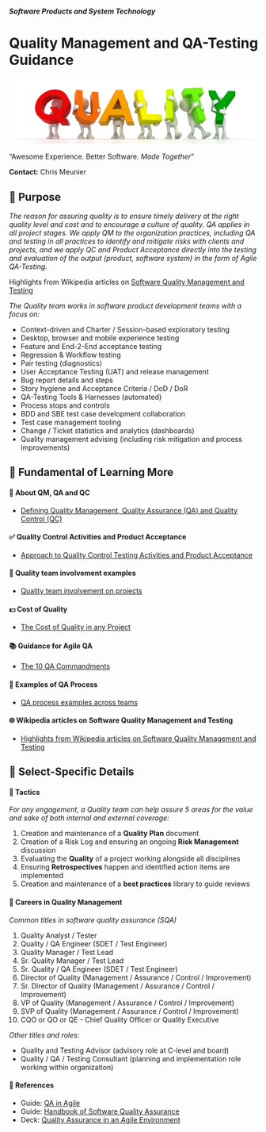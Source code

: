 #### _Software Products and System Technology_
# Quality Management and QA-Testing Guidance

![Teamwork](images/quality_team.jpg)

“Awesome Experience. Better Software. _Made Together_”

**Contact:** Chris Meunier

## :round_pushpin: Purpose

*The reason for assuring quality is to
ensure timely delivery at the right quality level
and cost and to encourage a culture of quality.
QA applies in all project stages.
We apply QM to the organization practices, including QA and testing in
all practices to identify and mitigate risks with clients and projects,
and we apply QC and Product Acceptance directly into
the testing and evaluation of the output (product, software system) in the form of Agile QA-Testing.*

Highlights from Wikipedia articles on [Software Quality Management and Testing](quality_wiki.md)

*The Quality team works in software product development teams with a focus on:*

- Context-driven and Charter / Session-based exploratory testing
- Desktop, browser and mobile experience testing
- Feature and End-2-End acceptance testing
- Regression & Workflow testing
- Pair testing (diagnostics)
- User Acceptance Testing (UAT) and release management
- Bug report details and steps
- Story hygiene and Acceptance Criteria / DoD / DoR
- QA-Testing Tools & Harnesses (automated)
- Process stops and controls
- BDD and SBE test case development collaboration
- Test case management tooling
- Change / Ticket statistics and analytics (dashboards)
- Quality management advising (including risk mitigation and process improvements)

## :key: Fundamental of Learning More

#### :open_file_folder: About QM, QA and QC
- [Defining Quality Management, Quality Assurance (QA) and Quality Control (QC)](qm_qa_qc.md)

#### :white_check_mark: Quality Control Activities and Product Acceptance
- [Approach to Quality Control Testing Activities and Product Acceptance](qc_product_acceptance.md)

#### :card_index: Quality team involvement examples
- [Quality team involvement on projects](team_examples.md)

#### :dollar: Cost of Quality
- [The Cost of Quality in any Project](cost_of_quality.md)

#### :books: Guidance for Agile QA
- [The 10 QA Commandments](10_commandments.md)

#### :notebook: Examples of QA Process
- [QA process examples across teams](qaprocess.md)

#### :globe_with_meridians: Wikipedia articles on Software Quality Management and Testing
- [Highlights from Wikipedia articles on Software Quality Management and Testing](quality_wiki.md)

## :page_with_curl: Select-Specific Details

#### :pencil: Tactics

*For any engagement, a Quality team can help assure 5 areas
for the value and sake of both internal and external coverage:*

1. Creation and maintenance of a **Quality Plan** document
2. Creation of a Risk Log and ensuring an ongoing **Risk Management** discussion
3. Evaluating the **Quality** of a project working alongside all disciplines
4. Ensuring **Retrospectives** happen and identified action items are implemented
5. Creation and maintenance of a **best practices** library to guide reviews

#### :rocket: Careers in Quality Management

_Common titles in software quality assurance (SQA)_
1. Quality Analyst / Tester
2. Quality / QA Engineer (SDET / Test Engineer)
3. Quality Manager / Test Lead
4. Sr. Quality Manager / Test Lead
5. Sr. Quality / QA Engineer (SDET / Test Engineer)
6. Director of Quality (Management / Assurance / Control / Improvement)
7. Sr. Director of Quality (Management / Assurance / Control / Improvement)
8. VP of Quality (Management / Assurance / Control / Improvement)
9. SVP of Quality (Management / Assurance / Control / Improvement)
10. CQO or QO or QE - Chief Quality Officer or Quality Executive

*Other titles and roles:*  
- Quality and Testing Advisor (advisory role at C-level and board)  
- Quality / QA / Testing Consultant (planning and implementation role working within organization)

#### :green_book: References
- Guide: [QA in Agile](http://www.intelliware.com/qa-in-an-agile-environment/)
- Guide: [Handbook of Software Quality Assurance](https://www.amazon.com/Handbook-Software-Quality-Assurance-Fourth/dp/1596931868)
- Deck: [Quality Assurance in an Agile Environment](http://c-spin.net/2010/cspin201001eMids_QA_in_Agile.pdf)
